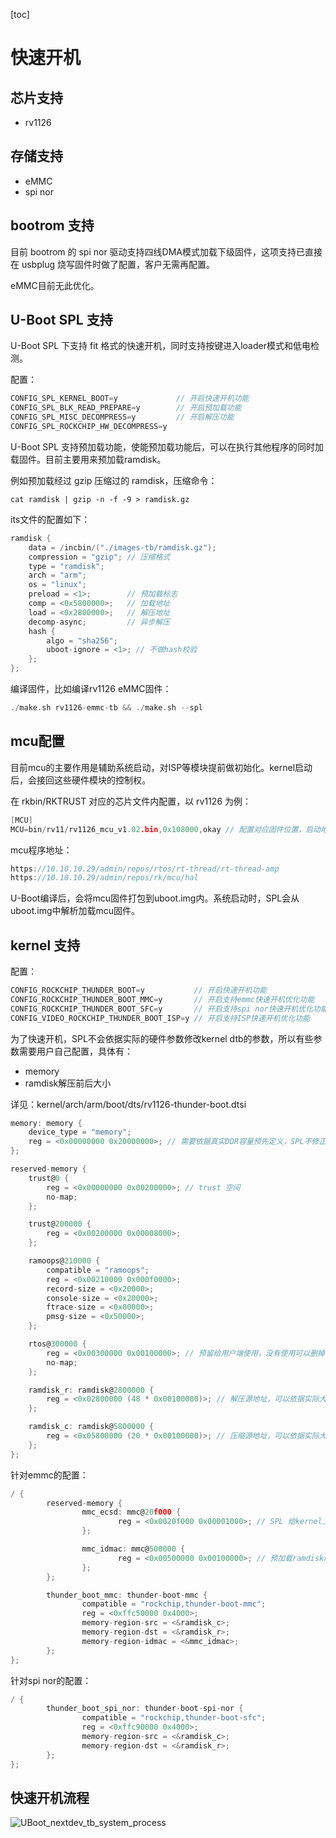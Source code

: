 [toc]

# 快速开机

## 芯片支持

- rv1126

## 存储支持

- eMMC
- spi nor

## bootrom 支持

目前 bootrom 的 spi nor 驱动支持四线DMA模式加载下级固件，这项支持已直接在 usbplug 烧写固件时做了配置，客户无需再配置。

eMMC目前无此优化。

## U-Boot SPL 支持

U-Boot SPL 下支持 fit 格式的快速开机，同时支持按键进入loader模式和低电检测。

配置：

```c
CONFIG_SPL_KERNEL_BOOT=y             // 开启快速开机功能
CONFIG_SPL_BLK_READ_PREPARE=y        // 开启预加载功能
CONFIG_SPL_MISC_DECOMPRESS=y         // 开启解压功能
CONFIG_SPL_ROCKCHIP_HW_DECOMPRESS=y
```

U-Boot SPL 支持预加载功能，使能预加载功能后，可以在执行其他程序的同时加载固件。目前主要用来预加载ramdisk。

例如预加载经过 gzip 压缩过的 ramdisk，压缩命令：

```
cat ramdisk | gzip -n -f -9 > ramdisk.gz
```

its文件的配置如下：

```c
ramdisk {
	data = /incbin/("./images-tb/ramdisk.gz");
	compression = "gzip"; // 压缩格式
	type = "ramdisk";
	arch = "arm";
	os = "linux";
	preload = <1>;        // 预加载标志
	comp = <0x5800000>;   // 加载地址
	load = <0x2800000>;   // 解压地址
	decomp-async;         // 异步解压
	hash {
		algo = "sha256";
		uboot-ignore = <1>; // 不做hash校验
	};
};
```

编译固件，比如编译rv1126 eMMC固件：

```c
./make.sh rv1126-emmc-tb && ./make.sh --spl
```

## mcu配置

目前mcu的主要作用是辅助系统启动，对ISP等模块提前做初始化。kernel启动后，会接回这些硬件模块的控制权。

在 rkbin/RKTRUST 对应的芯片文件内配置，以 rv1126 为例：

```c
[MCU]
MCU=bin/rv11/rv1126_mcu_v1.02.bin,0x108000,okay // 配置对应固件位置，启动地址和使能标志
```

mcu程序地址：

```c
https://10.10.10.29/admin/repos/rtos/rt-thread/rt-thread-amp
https://10.10.10.29/admin/repos/rk/mcu/hal
```

U-Boot编译后，会将mcu固件打包到uboot.img内。系统启动时，SPL会从uboot.img中解析加载mcu固件。

## kernel 支持

配置：

```c
CONFIG_ROCKCHIP_THUNDER_BOOT=y           // 开启快速开机功能
CONFIG_ROCKCHIP_THUNDER_BOOT_MMC=y       // 开启支持emmc快速开机优化功能
CONFIG_ROCKCHIP_THUNDER_BOOT_SFC=y       // 开启支持spi nor快速开机优化功能
CONFIG_VIDEO_ROCKCHIP_THUNDER_BOOT_ISP=y // 开启支持ISP快速开机优化功能
```

为了快速开机，SPL不会依据实际的硬件参数修改kernel dtb的参数，所以有些参数需要用户自己配置，具体有：

- memory
- ramdisk解压前后大小

详见：kernel/arch/arm/boot/dts/rv1126-thunder-boot.dtsi

```c
memory: memory {
	device_type = "memory";
	reg = <0x00000000 0x20000000>; // 需要依据真实DDR容量预先定义，SPL不修正
};

reserved-memory {
	trust@0 {
		reg = <0x00000000 0x00200000>; // trust 空间
		no-map;
	};

	trust@200000 {
		reg = <0x00200000 0x00008000>;
	};

	ramoops@210000 {
		compatible = "ramoops";
		reg = <0x00210000 0x000f0000>;
		record-size = <0x20000>;
		console-size = <0x20000>;
		ftrace-size = <0x00000>;
		pmsg-size = <0x50000>;
	};

	rtos@300000 {
		reg = <0x00300000 0x00100000>; // 预留给用户端使用，没有使用可以删掉
		no-map;
	};

	ramdisk_r: ramdisk@2800000 {
		reg = <0x02800000 (48 * 0x00100000)>; // 解压源地址，可以依据实际大小进行更改
	};

	ramdisk_c: ramdisk@5800000 {
		reg = <0x05800000 (20 * 0x00100000)>; // 压缩源地址，可以依据实际大小进行更改
	};
};
```

针对emmc的配置：

```c
/ {
        reserved-memory {
                mmc_ecsd: mmc@20f000 {
                        reg = <0x0020f000 0x00001000>; // SPL 给kernel上传ecsd区域
                };

                mmc_idmac: mmc@500000 {
                        reg = <0x00500000 0x00100000>; // 预加载ramdisk时，预留的idmac的内存区域，预加载完成，该区域内存释放掉
                };
        };

        thunder_boot_mmc: thunder-boot-mmc {
                compatible = "rockchip,thunder-boot-mmc";
                reg = <0xffc50000 0x4000>;
                memory-region-src = <&ramdisk_c>;
                memory-region-dst = <&ramdisk_r>;
                memory-region-idmac = <&mmc_idmac>;
        };
};
```

针对spi nor的配置：

```c
/ {
        thunder_boot_spi_nor: thunder-boot-spi-nor {
                compatible = "rockchip,thunder-boot-sfc";
                reg = <0xffc90000 0x4000>;
                memory-region-src = <&ramdisk_c>;
                memory-region-dst = <&ramdisk_r>;
        };
};
```

## 快速开机流程

![UBoot_nextdev_tb_system_process](./Rockchip_Developer_Guide_UBoot_Nextdev/UBoot_nextdev_tb_system_process.png)